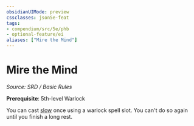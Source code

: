 ```yaml
---
obsidianUIMode: preview
cssclasses: json5e-feat
tags:
- compendium/src/5e/phb
- optional-feature/ei
aliases: ["Mire the Mind"]
---
```

# Mire the Mind
*Source: SRD / Basic Rules*  

**Prerequisite**: 5th-level Warlock

You can cast [slow](compendium/spells/slow.md) once using a warlock spell slot. You can't do so again until you finish a long rest.